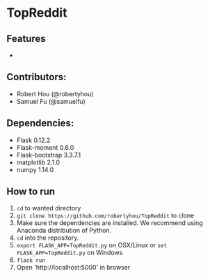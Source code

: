 # TopReddit

## Features
- 

## Contributors:
- Robert Hou (@robertyhou)
- Samuel Fu (@samuelfu)

## Dependencies:
- Flask 0.12.2
- Flask-moment 0.6.0
- Flask-bootstrap 3.3.7.1
- matplotlib 2.1.0
- numpy 1.14.0

## How to run
1. `cd` to wanted directory
2. `git clone https://github.com/robertyhou/TopReddit` to clone
3. Make sure the dependencies are installed. We recommend using Anaconda distribution of Python.
4. `cd` into the repository.
5. `export FLASK_APP=TopReddit.py` on OSX/Linux or `set FLASK_APP=TopReddit.py` on Windows
6. `flask run`
7. Open 'http://localhost:5000' in browser